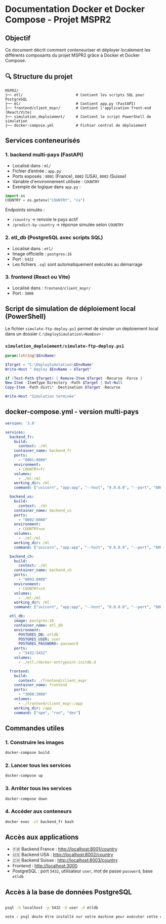 # Documentation Docker et Docker Compose - Projet MSPR2

## Objectif

Ce document décrit comment conteneuriser et déployer localement les différents composants du projet MSPR2 grâce à Docker et Docker Compose.

## 🔍 Structure du projet

```
MSPR2/
├── etl/                        # Contient les scripts SQL pour PostgreSQL
├── ml/                         # Contient app.py (FastAPI)
├── frontend/client_mspr/       # Contient l'application front-end (React/Vite)
├── simulation_deploiement/     # Contient le script PowerShell de simulation
├── docker-compose.yml          # Fichier central de déploiement
```

## Services conteneurisés

### 1. backend multi-pays (FastAPI)

* Localisé dans : `ml/`
* Fichier d’entrée : `app.py`
* Ports exposés : `8001` (France), `8002` (USA), `8003` (Suisse)
* Variable d'environnement utilisée : `COUNTRY`
* Exemple de logique dans `app.py` :

```python
import os
COUNTRY = os.getenv("COUNTRY", "ca")
```

Endpoints simulés :

* `/country` → renvoie le pays actif
* `/predict-by-country` → réponse simulée selon `COUNTRY`

### 2. etl\_db (PostgreSQL avec scripts SQL)

* Localisé dans : `etl/`
* Image officielle : `postgres:16`
* Port : `5432`
* Les fichiers `.sql` sont automatiquement exécutés au démarrage

### 3. frontend (React ou Vite)

* Localisé dans : `frontend/client_mspr/`
* Port : `3000`

## Script de simulation de déploiement local (PowerShell)

Le fichier `simulate-ftp-deploy.ps1` permet de simuler un déploiement local dans un dossier `C:\DeploySimulation\<NomEnv>` :

### `simulation_deploiement/simulate-ftp-deploy.ps1`

```powershell
param([string]$EnvName)

$Target = "C:\DeploySimulation\$EnvName"
Write-Host " Deploy $EnvName → $Target"

if (Test-Path $Target) { Remove-Item $Target -Recurse -Force }
New-Item -ItemType Directory -Path $Target | Out-Null
Copy-Item -Path dist\* -Destination $Target -Recurse

Write-Host "Simulation terminée"
```

## docker-compose.yml - version multi-pays

```yaml
version: '3.9'

services:
  backend_fr:
    build:
      context: ./ml
    container_name: backend_fr
    ports:
      - "8001:8000"
    environment:
      - COUNTRY=fr
    volumes:
      - ./ml:/ml
    working_dir: /ml
    command: ["uvicorn", "app:app", "--host", "0.0.0.0", "--port", "8000"]

  backend_us:
    build:
      context: ./ml
    container_name: backend_us
    ports:
      - "8002:8000"
    environment:
      - COUNTRY=us
    volumes:
      - ./ml:/ml
    working_dir: /ml
    command: ["uvicorn", "app:app", "--host", "0.0.0.0", "--port", "8000"]

  backend_ch:
    build:
      context: ./ml
    container_name: backend_ch
    ports:
      - "8003:8000"
    environment:
      - COUNTRY=ch
    volumes:
      - ./ml:/ml
    working_dir: /ml
    command: ["uvicorn", "app:app", "--host", "0.0.0.0", "--port", "8000"]

  etl_db:
    image: postgres:16
    container_name: etl_db
    environment:
      POSTGRES_DB: etldb
      POSTGRES_USER: user
      POSTGRES_PASSWORD: password
    ports:
      - "5432:5432"
    volumes:
      - ./etl:/docker-entrypoint-initdb.d

  frontend:
    build:
      context: ./frontend/client_mspr
    container_name: frontend
    ports:
      - "3000:3000"
    volumes:
      - ./frontend/client_mspr:/app
    working_dir: /app
    command: ["npm", "run", "dev"]
```

## Commandes utiles

### 1. Construire les images

```bash
docker-compose build
```

### 2. Lancer tous les services

```bash
docker-compose up
```

### 3. Arrêter tous les services

```bash
docker-compose down
```

### 4. Accéder aux conteneurs

```bash
docker exec -it backend_fr bash
```

## Accès aux applications

* 🇫🇷 Backend France : [http://localhost:8001/country](http://localhost:8001/country)
* 🇺🇸 Backend USA : [http://localhost:8002/country](http://localhost:8002/country)
* 🇨🇭 Backend Suisse : [http://localhost:8003/country](http://localhost:8003/country)
* Frontend : [http://localhost:3000](http://localhost:3000)
* PostgreSQL : port `5432`, utilisateur `user`, mot de passe `password`, base `etldb`

## Accès à la base de données PostgreSQL

```bash

psql -h localhost -p 5432 -U user -d etldb

note : psql doute être installé sur votre machine pour exécuter cette commande

```
